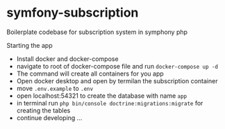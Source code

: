 # symfony-subscription
Boilerplate codebase for subscription system in symphony php 

Starting the app
- Install docker and docker-compose 
- navigate to root of docker-compose file and run `docker-compose up -d`
- The command will create all containers for you app
- Open docker desktop and open by termilan the subscription container
- move `.env.example` to `.env`
- open localhost:54321 to create the database with name `app`
- in terminal run `php bin/console doctrine:migrations:migrate` for creating the tables
- continue developing ...
